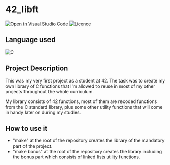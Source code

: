 # 42_libft

[![Open in Visual Studio Code](https://open.vscode.dev/badges/open-in-vscode.svg)](https://open.vscode.dev/sunkio/42-core-projects/42_libft)
![Licence](https://img.shields.io/github/license/sunkio/42-core-projects)

## Language used
![C](https://img.shields.io/badge/-C-000?&logo=C)

## Project Description
This was my very first project as a student at 42. The task was to create my own library of C functions that I'm allowed to reuse in most of my other projects throughout the whole curriculum.

My library consists of 42 functions, most of them are recoded functions from the C standard library, plus some other utility functions that will come in handy later on during my studies.

## How to use it 
- "make" at the root of the repository creates the library of the mandatory part of the project.
- "make bonus" at the root of the repository creates the library including the bonus part which consists of linked lists utility functions.
